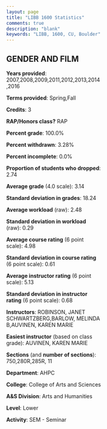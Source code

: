 ```yaml
---
layout: page
title: "LIBB 1600 Statistics"
comments: true
description: "blank"
keywords: "LIBB, 1600, CU, Boulder"
--- 
```

<head>
<script src="https://ajax.googleapis.com/ajax/libs/jquery/2.1.3/jquery.min.js"></script>
<script src="https://dl.dropboxusercontent.com/s/pc42nxpaw1ea4o9/highcharts.js?dl=0"></script>
<!-- <script src="../assets/js/highcharts.js"></script> -->
<style type="text/css">@font-face {
	font-family: "Bebas Neue";
	src: url(https://www.filehosting.org/file/details/544349/BebasNeue%20Regular.otf) format("opentype");
	}
	h1.Bebas { 
		font-family: "Bebas Neue", Verdana, Tahoma;
	}
</style>
</head>
<body>
	<div id="container" style="float: right; width: 45%; height: 88%; margin-left: 2.5%; margin-right: 2.5%;"></div>
	<script language="JavaScript">
		$(document).ready(function() {
		var chart = {type: 'column'};
		var title = {text: 'Grade Distribution'};
		var xAxis = {categories: ['A','B','C','D','F'],crosshair: true};
		var yAxis = {min: 0,title: {text: 'Percentage'}};
		var tooltip = {headerFormat: '<center><b><span style="font-size:20px">{point.key}</span></b></center>',
		               pointFormat: '<td style="padding:0"><b>{point.y:.1f}%</b></td>',
		               footerFormat: '</table>',shared: true,useHTML: true};
		var plotOptions = {column: {pointPadding: 0.0,borderWidth: 0}};  
		var credits = {enabled: false};var series= [{name: 'Percent',data: [42.72,38.5,15.49,2.35,0.94,]}];
		var json = {};
		json.chart = chart;
		json.title = title;
		json.tooltip = tooltip;
		json.xAxis = xAxis;
		json.yAxis = yAxis;  
		json.series = series;
		json.plotOptions = plotOptions;  
		json.credits = credits;
		$('#container').highcharts(json);
	});
	</script>
</body>
			   
## GENDER AND FILM

**Years provided**: 2007,2008,2009,2011,2012,2013,2014,2016

**Terms provided**: Spring,Fall

**Credits**: 3

**RAP/Honors class?** RAP

**Percent grade**: 100.0%

**Percent withdrawn**: 3.28%

**Percent incomplete**: 0.0%

**Proportion of students who dropped**: 2.74

**Average grade** (4.0 scale): 3.14

**Standard deviation in grades**: 18.24

**Average workload** (raw): 2.48

**Standard deviation in workload** (raw): 0.29

**Average course rating** (6 point scale): 4.98

**Standard deviation in course rating** (6 point scale): 0.61

**Average instructor rating** (6 point scale): 5.13

**Standard deviation in instructor rating** (6 point scale): 0.68

**Instructors**: ROBINSON, JANET SCHWARTZBERG,BARLOW, MELINDA B,AUVINEN, KAREN MARIE

**Easiest instructor** (based on class grade): AUVINEN, KAREN MARIE

**Sections** (and **number of sections**): 750,280R,285R, 11

**Department**: AHPC

**College**: College of Arts and Sciences

**A&S Division**: Arts and Humanities

**Level**: Lower

**Activity**: SEM - Seminar